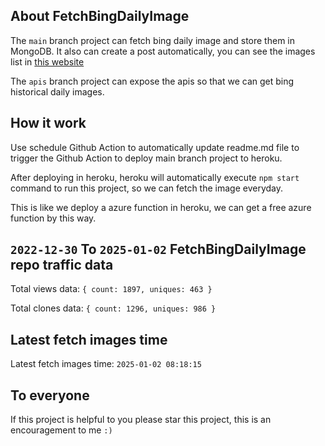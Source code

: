 ## About FetchBingDailyImage

The `main` branch project can fetch bing daily image and store them in MongoDB.
It also can create a post automatically, you can see the images list in [this website](https://oursalbum.netlify.app)

The `apis` branch project can expose the apis so that we can get bing historical daily images.

## How it work

Use schedule Github Action to automatically update readme.md file to trigger the Github Action to deploy main branch project to heroku.

After deploying in heroku, heroku will automatically execute `npm start` command to run this project, so we can fetch the image everyday.

This is like we deploy a azure function in heroku, we can get a free azure function by this way.

## `2022-12-30` To `2025-01-02` FetchBingDailyImage repo traffic data

Total views data: `{ count: 1897, uniques: 463 }`

Total clones data: `{ count: 1296, uniques: 986 }`

## Latest fetch images time

Latest fetch images time: `2025-01-02 08:18:15`

## To everyone

If this project is helpful to you please star this project, this is an encouragement to me `:)`



